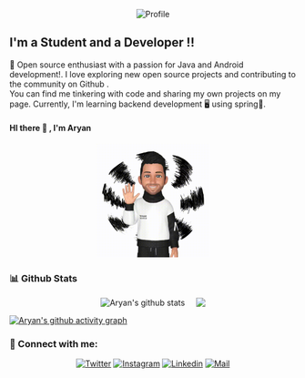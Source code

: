
 <p align="center"> <img src="https://komarev.com/ghpvc/?username=aryanp45&label=Profile%20views&color=0e75b6&style=flat" alt="Profile" />

 <!-- [![Twitter Follow](https://img.shields.io/twitter/follow/Patil_Aryan?color=1DA1F2&logo=twitter&style=for-the-badge)](https://twitter.com/intent/follow?original_referer=https%3A%2F%2Fgithub.com%2FcodeSTACKr&screen_name=aryanp45) -->

</p>


 ## I'm a Student and a Developer !!

🌱 Open source enthusiast with a passion for Java and Android development!. I love exploring new open source projects and contributing to the community on Github .   
You can find me tinkering with code and sharing my own projects on my page. Currently, I'm learning backend development 🖥️ using spring🍃. 

<!-- diving deep into the world of containerization 🛳️, learning Docker🦈 and excited to see how containerization can benefit open source projects.  -->


#### HI there :wave: , I'm Aryan 
<p align="center">
  <img src="hello.gif" height="200" />
</p>

<!-- Trophies -->
<!-- <p><img src="https://github-profile-trophy.vercel.app/?username=AryanP45&row=1&margin-w=15&margin-h=15&theme=darkhub" alt="Aryan" /></p>
<hr> -->


### 📊 Github Stats

<p align="center">
<img align="center" src="https://github-readme-stats.vercel.app/api?username=AryanP45&count_private=true&show_icons=true&include_all_commits=true&theme=github_dark&hide_border=true" alt="Aryan's github stats" /> &nbsp; &nbsp; 
<img align="center" src="https://github-readme-stats.vercel.app/api/top-langs/?username=AryanP45&layout=compact&theme=github_dark&hide_border=true" />

</p>


[![Aryan's github activity graph](https://github-readme-activity-graph.vercel.app/graph?username=AryanP45&theme=github-dark)](https://github.com/AryanP45)

<!-- Badges -->
<!-- [![@AryanP45's Holopin board](https://holopin.io/api/user/board?user=aryanp45)](https://holopin.io/@aryanp45) -->

### :link: Connect with me:

<div align="center">

[![Twitter](https://img.shields.io/badge/-Twitter-black?style=for-the-badge&logo=twitter)](https://twitter.com/aryanp45)
[![Instagram](https://img.shields.io/badge/-Instagram-black?style=for-the-badge&logo=instagram)](https://instagram.com/aryan_45910)
[![Linkedin](https://img.shields.io/badge/-LinkedIn-black?style=for-the-badge&logo=Linkedin)](https://www.linkedin.com/in/aryan-patil-390303206)
[![Mail](https://img.shields.io/badge/-Say%20Hi!-black?style=for-the-badge&logo=gmail)](mailto:aryanitinpatil@gmail.com)
</div>


[twitter]: https://twitter.com/aryanp45
[instagram]: https://instagram.com/aryan_45910
[linkedin]: https://www.linkedin.com/in/aryan-patil-390303206

